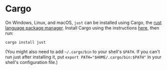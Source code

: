 # Cargo

On Windows, Linux, and macOS, `just` can be installed using Cargo, the [rust language package manager](https://www.rust-lang.org). Install Cargo using the instructions [here](https://www.rustup.rs), then run:

`cargo install just`

(You might also need to add `~/.cargo/bin` to your shell's `$PATH`. If you can't run just after installing it, put `export PATH="$HOME/.cargo/bin:$PATH"` in your shell's configuration file.)
